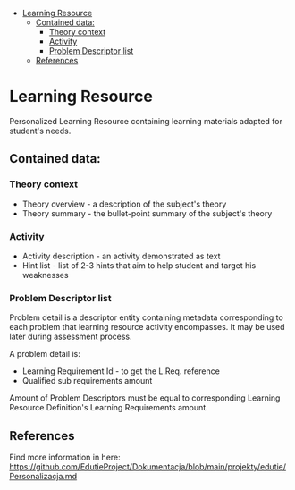 <!-- TOC -->
* [Learning Resource](#learning-resource)
  * [Contained data:](#contained-data)
    * [Theory context](#theory-context)
    * [Activity](#activity)
    * [Problem Descriptor list](#problem-descriptor-list)
  * [References](#references)
<!-- TOC -->

# Learning Resource

Personalized Learning Resource containing learning materials adapted for student's needs.

## Contained data:

### Theory context

- Theory overview - a description of the subject's theory
- Theory summary - the bullet-point summary of the subject's theory

### Activity

- Activity description - an activity demonstrated as text
- Hint list - list of 2-3 hints that aim to help student and target his weaknesses

### Problem Descriptor list

Problem detail is a descriptor entity containing metadata corresponding to each problem that learning resource activity
encompasses. It may be used later during assessment process.

A problem detail is:

- Learning Requirement Id - to get the L.Req. reference
- Qualified sub requirements amount

Amount of Problem Descriptors must be equal to corresponding Learning Resource Definition's Learning Requirements
amount.

## References

Find more information in here: https://github.com/EdutieProject/Dokumentacja/blob/main/projekty/edutie/Personalizacja.md